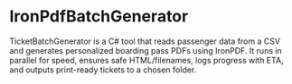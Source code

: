 # IronPdfBatchGenerator
TicketBatchGenerator is a C# tool that reads passenger data from a CSV and generates personalized boarding pass PDFs using IronPDF. It runs in parallel for speed, ensures safe HTML/filenames, logs progress with ETA, and outputs print-ready tickets to a chosen folder.
